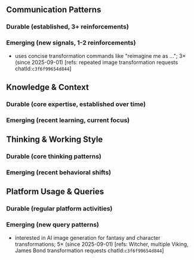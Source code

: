## Communication Patterns
### Durable (established, 3+ reinforcements)

### Emerging (new signals, 1-2 reinforcements)
- uses concise transformation commands like "reimagine me as ..."; 3× (since 2025-09-01) [refs: repeated image transformation requests chatId:`c3f6f99654d844`]

## Knowledge & Context
### Durable (core expertise, established over time)

### Emerging (recent learning, current focus)

## Thinking & Working Style
### Durable (core thinking patterns)

### Emerging (recent behavioral shifts)

## Platform Usage & Queries
### Durable (regular platform activities)

### Emerging (new query patterns)
- interested in AI image generation for fantasy and character transformations; 5× (since 2025-09-01) [refs: Witcher, multiple Viking, James Bond transformation requests chatId:`c3f6f99654d844`]